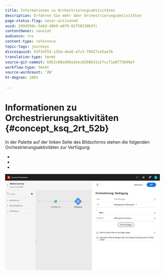 ```yaml
---
title: Informationen zu Orchestrierungsaktivitäten
description: Erfahren Sie mehr über Orchestrierungsaktivitäten
page-status-flag: never-activated
uuid: 269d590c-5a6d-40b9-a879-02f5033863fc
contentOwner: sauviat
audience: rns
content-type: reference
topic-tags: journeys
discoiquuid: 5df34f55-135a-4ea8-afc2-f9427ce5ae7b
translation-type: tm+mt
source-git-commit: b852c08a488a1bec02b8b31a1fccf1a8773b99af
workflow-type: tm+mt
source-wordcount: '26'
ht-degree: 100%

---
```



# Informationen zu Orchestrierungsaktivitäten {#concept_ksq_2rt_52b}

In der Palette auf der linken Seite des Bildschirms stehen die folgenden Orchestrierungsaktivitäten zur Verfügung:

* [](../building-journeys/condition-activity.md)
* [](../building-journeys/end-activity.md)
* [](../building-journeys/wait-activity.md)

![](../assets/journey49.png)
